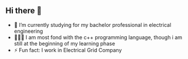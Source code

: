 ## Hi there 👋

- 🌱 I’m currently studying for my bachelor professional in electrical engineering
- 👨🏽‍💻 I am most fond with the c++ programming language, though i am still at the beginning of my learning phase
- ⚡ Fun fact: I work in Electrical Grid Company
